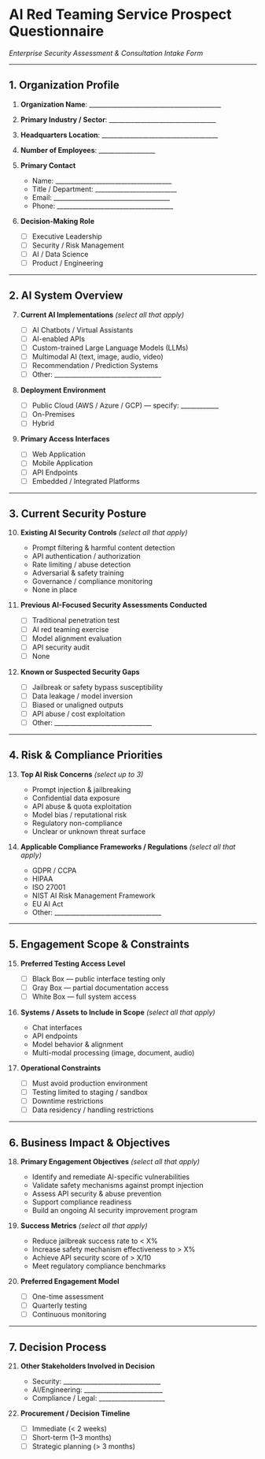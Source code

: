 # **AI Red Teaming Service Prospect Questionnaire**

*Enterprise Security Assessment & Consultation Intake Form*

---

## **1. Organization Profile**

1. **Organization Name**: \_\_\_\_\_\_\_\_\_\_\_\_\_\_\_\_\_\_\_\_\_\_\_\_\_\_\_\_\_\_\_\_\_\_\_\_\_\_\_\_\_\_
2. **Primary Industry / Sector**: \_\_\_\_\_\_\_\_\_\_\_\_\_\_\_\_\_\_\_\_\_\_\_\_\_\_\_\_\_\_\_\_\_\_
3. **Headquarters Location**: \_\_\_\_\_\_\_\_\_\_\_\_\_\_\_\_\_\_\_\_\_\_\_\_\_\_\_\_\_\_\_\_\_\_\_\_\_
4. **Number of Employees**: \_\_\_\_\_\_\_\_\_\_\_\_\_\_\_\_\_\_
5. **Primary Contact**

   * Name: \_\_\_\_\_\_\_\_\_\_\_\_\_\_\_\_\_\_\_\_\_\_\_\_\_\_\_\_\_\_\_\_\_\_\_\_\_
   * Title / Department: \_\_\_\_\_\_\_\_\_\_\_\_\_\_\_\_\_\_\_\_\_\_\_\_\_\_
   * Email: \_\_\_\_\_\_\_\_\_\_\_\_\_\_\_\_\_\_\_\_\_\_\_\_\_\_\_\_\_\_\_\_\_\_\_\_\_
   * Phone: \_\_\_\_\_\_\_\_\_\_\_\_\_\_\_\_\_\_\_\_\_\_\_\_\_\_\_\_\_\_\_\_\_\_\_\_\_
6. **Decision-Making Role**

   * ☐ Executive Leadership
   * ☐ Security / Risk Management
   * ☐ AI / Data Science
   * ☐ Product / Engineering

---

## **2. AI System Overview**

7. **Current AI Implementations** *(select all that apply)*

   * ☐ AI Chatbots / Virtual Assistants
   * ☐ AI-enabled APIs
   * ☐ Custom-trained Large Language Models (LLMs)
   * ☐ Multimodal AI (text, image, audio, video)
   * ☐ Recommendation / Prediction Systems
   * ☐ Other: \_\_\_\_\_\_\_\_\_\_\_\_\_\_\_\_\_\_\_\_\_\_\_\_\_\_\_\_\_\_\_\_\_\_
8. **Deployment Environment**

   * ☐ Public Cloud (AWS / Azure / GCP) — specify: \_\_\_\_\_\_\_\_\_\_\_\_
   * ☐ On-Premises
   * ☐ Hybrid
9. **Primary Access Interfaces**

   * ☐ Web Application
   * ☐ Mobile Application
   * ☐ API Endpoints
   * ☐ Embedded / Integrated Platforms

---

## **3. Current Security Posture**

10. **Existing AI Security Controls** *(select all that apply)*

    * Prompt filtering & harmful content detection
    * API authentication / authorization
    * Rate limiting / abuse detection
    * Adversarial & safety training
    * Governance / compliance monitoring
    * None in place
11. **Previous AI-Focused Security Assessments Conducted**

    * ☐ Traditional penetration test
    * ☐ AI red teaming exercise
    * ☐ Model alignment evaluation
    * ☐ API security audit
    * ☐ None
12. **Known or Suspected Security Gaps**

    * ☐ Jailbreak or safety bypass susceptibility
    * ☐ Data leakage / model inversion
    * ☐ Biased or unaligned outputs
    * ☐ API abuse / cost exploitation
    * ☐ Other: \_\_\_\_\_\_\_\_\_\_\_\_\_\_\_\_\_\_\_\_\_\_\_\_\_\_\_\_\_\_\_

---

## **4. Risk & Compliance Priorities**

13. **Top AI Risk Concerns** *(select up to 3)*

    * Prompt injection & jailbreaking
    * Confidential data exposure
    * API abuse & quota exploitation
    * Model bias / reputational risk
    * Regulatory non-compliance
    * Unclear or unknown threat surface
14. **Applicable Compliance Frameworks / Regulations** *(select all that apply)*

    * GDPR / CCPA
    * HIPAA
    * ISO 27001
    * NIST AI Risk Management Framework
    * EU AI Act
    * Other: \_\_\_\_\_\_\_\_\_\_\_\_\_\_\_\_\_\_\_\_\_\_\_\_\_\_\_\_\_\_\_\_\_\_

---

## **5. Engagement Scope & Constraints**

15. **Preferred Testing Access Level**

    * ☐ Black Box — public interface testing only
    * ☐ Gray Box — partial documentation access
    * ☐ White Box — full system access
16. **Systems / Assets to Include in Scope** *(select all that apply)*

    * Chat interfaces
    * API endpoints
    * Model behavior & alignment
    * Multi-modal processing (image, document, audio)
17. **Operational Constraints**

    * ☐ Must avoid production environment
    * ☐ Testing limited to staging / sandbox
    * ☐ Downtime restrictions
    * ☐ Data residency / handling restrictions

---

## **6. Business Impact & Objectives**

18. **Primary Engagement Objectives** *(select all that apply)*

    * Identify and remediate AI-specific vulnerabilities
    * Validate safety mechanisms against prompt injection
    * Assess API security & abuse prevention
    * Support compliance readiness
    * Build an ongoing AI security improvement program
19. **Success Metrics** *(select all that apply)*

    * Reduce jailbreak success rate to < X%
    * Increase safety mechanism effectiveness to > X%
    * Achieve API security score of > X/10
    * Meet regulatory compliance benchmarks
20. **Preferred Engagement Model**

    * ☐ One-time assessment
    * ☐ Quarterly testing
    * ☐ Continuous monitoring

---

## **7. Decision Process**

21. **Other Stakeholders Involved in Decision**

    * Security: \_\_\_\_\_\_\_\_\_\_\_\_\_\_\_\_\_\_\_\_\_\_\_\_\_\_\_\_\_\_\_
    * AI/Engineering: \_\_\_\_\_\_\_\_\_\_\_\_\_\_\_\_\_\_\_\_\_\_\_\_\_
    * Compliance / Legal: \_\_\_\_\_\_\_\_\_\_\_\_\_\_\_\_\_\_\_\_\_
22. **Procurement / Decision Timeline**

    * ☐ Immediate (< 2 weeks)
    * ☐ Short-term (1–3 months)
    * ☐ Strategic planning (> 3 months)